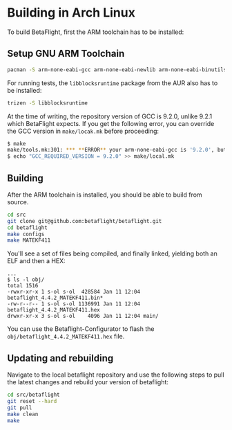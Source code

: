 # Building in Arch Linux

To build BetaFlight, first the ARM toolchain has to be installed:

## Setup GNU ARM Toolchain

```bash
pacman -S arm-none-eabi-gcc arm-none-eabi-newlib arm-none-eabi-binutils
```

For running tests, the `libblocksruntime` package from the AUR also has to be installed:

```bash
trizen -S libblocksruntime
```

At the time of writing, the repository version of GCC is 9.2.0, unlike 9.2.1 which BetaFlight expects.
If you get the following error, you can override the GCC version in `make/locak.mk` before proceeding:

```bash
$ make
make/tools.mk:301: *** **ERROR** your arm-none-eabi-gcc is '9.2.0', but '9.2.1' is expected. Override with 'GCC_REQUIRED_VERSION' in make/local.mk or run 'make arm_sdk_install' to install the right version automatically in the tools folder of this repo.  Stop.
$ echo "GCC_REQUIRED_VERSION = 9.2.0" >> make/local.mk
```

## Building

After the ARM toolchain is installed, you should be able to build from source.

```bash
cd src
git clone git@github.com:betaflight/betaflight.git
cd betaflight
make configs
make MATEKF411
```

You'll see a set of files being compiled, and finally linked, yielding both an ELF and then a HEX:

```
...
$ ls -l obj/
total 1516
-rwxr-xr-x 1 s-ol s-ol  428584 Jan 11 12:04 betaflight_4.4.2_MATEKF411.bin*
-rw-r--r-- 1 s-ol s-ol 1136991 Jan 11 12:04 betaflight_4.4.2_MATEKF411.hex
drwxr-xr-x 3 s-ol s-ol    4096 Jan 11 12:04 main/
```

You can use the Betaflight-Configurator to flash the `obj/betaflight_4.4.2_MATEKF411.hex` file.

## Updating and rebuilding

Navigate to the local betaflight repository and use the following steps to pull the latest changes and rebuild your version of betaflight:

```bash
cd src/betaflight
git reset --hard
git pull
make clean
make
```
